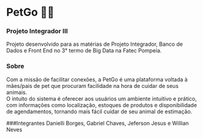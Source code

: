 # PetGo :dog:💙
### Projeto Integrador III
Projeto desenvolvido para as matérias de Projeto Integrador, Banco de Dados e Front End no 3° termo de Big Data na Fatec Pompeia.

### Sobre
Com a missão de facilitar conexões, a PetGo é uma plataforma voltada à mães/pais de pet que procuram facilidade na hora de cuidar de seus animais.\
O intuito do sistema é oferecer aos usuários um ambiente intuitivo e prático, com informações como localização, estoques de produtos e disponibilidade de agendamentos, tornando mais fácil cuidar de seu animal de estimação.

###Integrantes
Danielli Borges, Gabriel Chaves, Jeferson Jesus e Willian Neves
